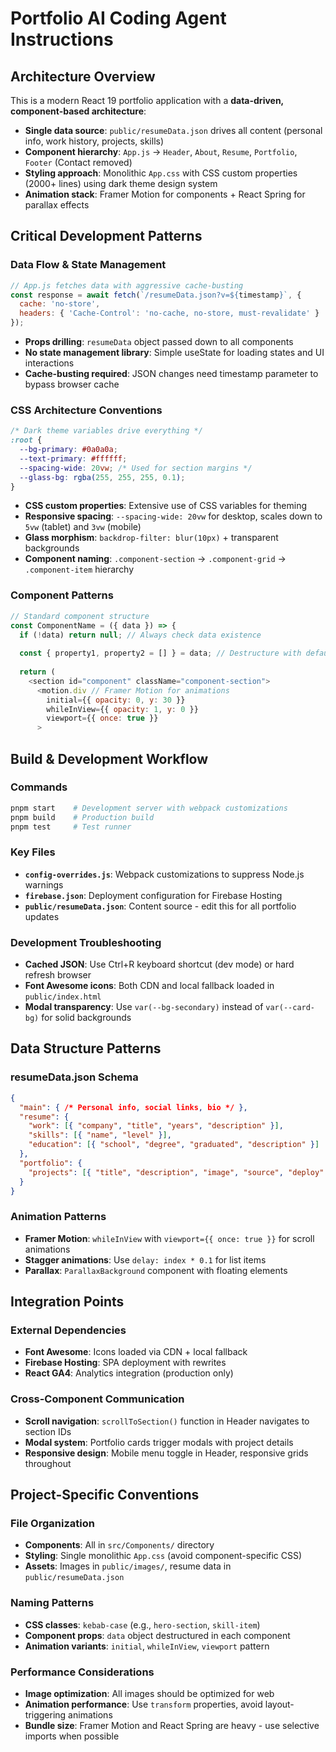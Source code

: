 # Portfolio AI Coding Agent Instructions

## Architecture Overview
This is a modern React 19 portfolio application with a **data-driven, component-based architecture**:
- **Single data source**: `public/resumeData.json` drives all content (personal info, work history, projects, skills)
- **Component hierarchy**: `App.js` → `Header`, `About`, `Resume`, `Portfolio`, `Footer` (Contact removed)
- **Styling approach**: Monolithic `App.css` with CSS custom properties (2000+ lines) using dark theme design system
- **Animation stack**: Framer Motion for components + React Spring for parallax effects

## Critical Development Patterns

### Data Flow & State Management
```javascript
// App.js fetches data with aggressive cache-busting
const response = await fetch(`/resumeData.json?v=${timestamp}`, {
  cache: 'no-store',
  headers: { 'Cache-Control': 'no-cache, no-store, must-revalidate' }
});
```
- **Props drilling**: `resumeData` object passed down to all components
- **No state management library**: Simple useState for loading states and UI interactions
- **Cache-busting required**: JSON changes need timestamp parameter to bypass browser cache

### CSS Architecture Conventions
```css
/* Dark theme variables drive everything */
:root {
  --bg-primary: #0a0a0a;
  --text-primary: #ffffff;
  --spacing-wide: 20vw; /* Used for section margins */
  --glass-bg: rgba(255, 255, 255, 0.1);
}
```
- **CSS custom properties**: Extensive use of CSS variables for theming
- **Responsive spacing**: `--spacing-wide: 20vw` for desktop, scales down to `5vw` (tablet) and `3vw` (mobile)
- **Glass morphism**: `backdrop-filter: blur(10px)` + transparent backgrounds
- **Component naming**: `.component-section` → `.component-grid` → `.component-item` hierarchy

### Component Patterns
```javascript
// Standard component structure
const ComponentName = ({ data }) => {
  if (!data) return null; // Always check data existence
  
  const { property1, property2 = [] } = data; // Destructure with defaults
  
  return (
    <section id="component" className="component-section">
      <motion.div // Framer Motion for animations
        initial={{ opacity: 0, y: 30 }}
        whileInView={{ opacity: 1, y: 0 }}
        viewport={{ once: true }}
      >
```

## Build & Development Workflow

### Commands
```bash
pnpm start    # Development server with webpack customizations
pnpm build    # Production build
pnpm test     # Test runner
```

### Key Files
- **`config-overrides.js`**: Webpack customizations to suppress Node.js warnings
- **`firebase.json`**: Deployment configuration for Firebase Hosting
- **`public/resumeData.json`**: Content source - edit this for all portfolio updates

### Development Troubleshooting
- **Cached JSON**: Use Ctrl+R keyboard shortcut (dev mode) or hard refresh browser
- **Font Awesome icons**: Both CDN and local fallback loaded in `public/index.html`
- **Modal transparency**: Use `var(--bg-secondary)` instead of `var(--card-bg)` for solid backgrounds

## Data Structure Patterns

### resumeData.json Schema
```json
{
  "main": { /* Personal info, social links, bio */ },
  "resume": { 
    "work": [{ "company", "title", "years", "description" }],
    "skills": [{ "name", "level" }],
    "education": [{ "school", "degree", "graduated", "description" }]
  },
  "portfolio": {
    "projects": [{ "title", "description", "image", "source", "deploy" }]
  }
}
```

### Animation Patterns
- **Framer Motion**: `whileInView` with `viewport={{ once: true }}` for scroll animations
- **Stagger animations**: Use `delay: index * 0.1` for list items
- **Parallax**: `ParallaxBackground` component with floating elements

## Integration Points

### External Dependencies
- **Font Awesome**: Icons loaded via CDN + local fallback
- **Firebase Hosting**: SPA deployment with rewrites
- **React GA4**: Analytics integration (production only)

### Cross-Component Communication
- **Scroll navigation**: `scrollToSection()` function in Header navigates to section IDs
- **Modal system**: Portfolio cards trigger modals with project details
- **Responsive design**: Mobile menu toggle in Header, responsive grids throughout

## Project-Specific Conventions

### File Organization
- **Components**: All in `src/Components/` directory
- **Styling**: Single monolithic `App.css` (avoid component-specific CSS)
- **Assets**: Images in `public/images/`, resume data in `public/resumeData.json`

### Naming Patterns
- **CSS classes**: `kebab-case` (e.g., `hero-section`, `skill-item`)
- **Component props**: `data` object destructured in each component
- **Animation variants**: `initial`, `whileInView`, `viewport` pattern

### Performance Considerations
- **Image optimization**: All images should be optimized for web
- **Animation performance**: Use `transform` properties, avoid layout-triggering animations
- **Bundle size**: Framer Motion and React Spring are heavy - use selective imports when possible
